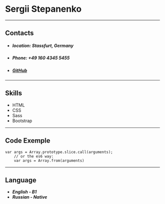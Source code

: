 # Sergii Stepanenko
---
## Contacts
- ##### location: Stassfurt, Germany
- ##### Phone: +49 160 4345 5455
- ##### [GitHub](https://github.com/sstepanenkoff)

---
## Skills
- HTML
- CSS
- Sass
- Bootstrap

---
## Code Exemple 


```
var args = Array.prototype.slice.call(arguments);
    // or the es6 way:
    var args = Array.from(arguments)

```
---
## Language
- _**English - B1**_
- _**Russian - Native**_
